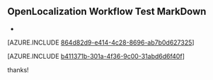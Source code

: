 ## OpenLocalization Workflow Test MarkDown
* 

[AZURE.INCLUDE [864d82d9-e414-4c28-8696-ab7b0d627325](calleeMd1.md)]



[AZURE.INCLUDE [b411371b-301a-4f36-9c00-31abd6d6f40f](calleeMd2.md)]

 
thanks!